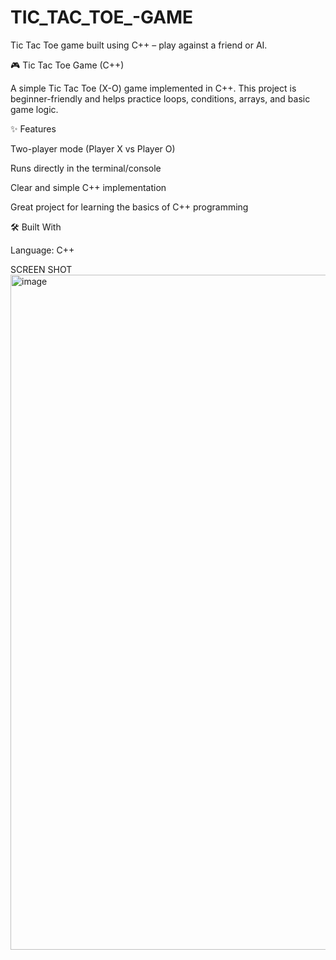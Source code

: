 # TIC_TAC_TOE_-GAME
Tic Tac Toe game built using C++ – play against a friend or AI.

🎮 Tic Tac Toe Game (C++)

A simple Tic Tac Toe (X-O) game implemented in C++.
This project is beginner-friendly and helps practice loops, conditions, arrays, and basic game logic.

✨ Features

Two-player mode (Player X vs Player O)

Runs directly in the terminal/console

Clear and simple C++ implementation

Great project for learning the basics of C++ programming

🛠️ Built With

Language: C++

SCREEN SHOT 
<img width="1920" height="1080" alt="image" src="https://github.com/user-attachments/assets/c2c999ff-bd1f-4339-b6f4-356b6e71aca7" />
